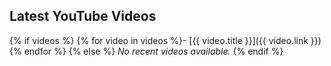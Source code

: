 ## Latest YouTube Videos
{% if videos %}
{% for video in videos %}- [{{ video.title }}]({{ video.link }})
{% endfor %}
{% else %}
_No recent videos available._
{% endif %}
